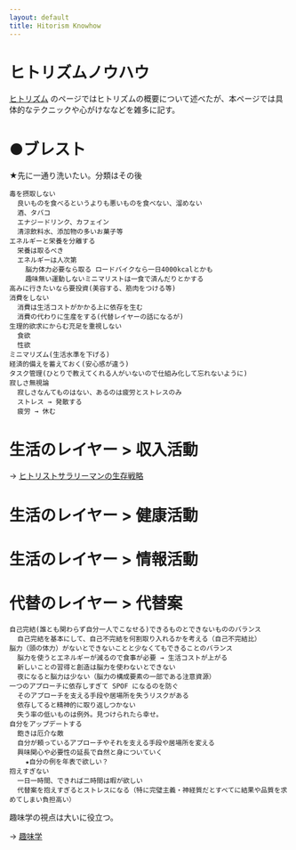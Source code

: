 ```yaml
---
layout: default
title: Hitorism Knowhow
---
```


# ヒトリズムノウハウ
[ヒトリズム](hitorism.md) のページではヒトリズムの概要について述べたが、本ページでは具体的なテクニックや心がけななどを雑多に記す。

# ●ブレスト
★先に一通り洗いたい。分類はその後

```
毒を摂取しない
  良いものを食べるというよりも悪いものを食べない、溜めない
  酒、タバコ
  エナジードリンク、カフェイン
  清涼飲料水、添加物の多いお菓子等
エネルギーと栄養を分離する
  栄養は取るべき
  エネルギーは人次第
    脳力体力必要なら取る ロードバイクなら一日4000kcalとかも
    趣味無い運動しないミニマリストは一食で済んだりとかする
高みに行きたいなら要投資(美容する、筋肉をつける等)
消費をしない
  消費は生活コストがかかる上に依存を生む
  消費の代わりに生産をする(代替レイヤーの話になるが)
生理的欲求にからむ充足を重視しない
  食欲
  性欲
ミニマリズム(生活水準を下げる)
経済的備えを蓄えておく(安心感が違う)
タスク管理(ひとりで教えてくれる人がいないので仕組み化して忘れないように)
寂しさ無視論
  寂しさなんてものはない、あるのは疲労とストレスのみ
  ストレス → 発散する
  疲労 → 休む
```

# 生活のレイヤー > 収入活動
→ [ヒトリストサラリーマンの生存戦略](hitorism_salaryman_strategy.md)

# 生活のレイヤー > 健康活動

# 生活のレイヤー > 情報活動

# 代替のレイヤー > 代替案

```
自己完結(誰とも関わらず自分一人でこなせる)できるものとできないもののバランス
  自己完結を基本にして、自己不完結を何割取り入れるかを考える（自己不完結比）
脳力（頭の体力）がないとできないことと少なくてもできることのバランス
  脳力を使うとエネルギーが減るので食事が必要 → 生活コストが上がる
  新しいことの習得と創造は脳力を使わないとできない
  夜になると脳力は少ない（脳力の構成要素の一部である注意資源）
一つのアプローチに依存しすぎて SPOF になるのを防ぐ
  そのアプローチを支える手段や居場所を失うリスクがある
  依存してると精神的に取り返しつかない
  失う率の低いものは例外。見つけられたら幸せ。
自分をアップデートする
  飽きは厄介な敵
  自分が頼っているアプローチやそれを支える手段や居場所を変える
  興味関心や必要性の延長で自然と身についていく
    ★自分の例を年表で欲しい？
抱えすぎない
  一日一時間、できれば二時間は暇が欲しい
  代替案を抱えすぎるとストレスになる（特に完璧主義・神経質だとすべてに結果や品質を求めてしまい負担高い）
```

趣味学の視点は大いに役立つ。

→ [趣味学](hobbilogy.md)
